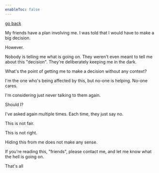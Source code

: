 ```yaml
---
enableToc: false
---
```


[go back](DailyNotes/DailyNotes.md)

My friends have a plan involving me. I was told that I would have to make a big decision.

However.

Nobody is telling me what is going on. They weren't even meant to tell me about this "decision". They're deliberately keeping me in the dark.

What's the point of getting me to make a decision without any context?

I'm the one who's being affected by this, but no-one is helping. No-one cares.

I'm considering just never talking to them again.

Should I?

I've asked again multiple times. Each time, they just say no.

This is not fair.

This is not right.

Hiding this from me does not make any sense.

If you're reading this, "friends", please contact me, and let me know what the hell is going on.

That's all

